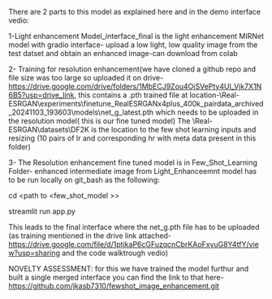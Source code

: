 There are 2 parts to this model as explained here and in the demo interface vedio:

1-Light enhancement Model_interface_final is the light enhancement MIRNet model with gradio interface- upload a low light, low quality image from the test datset and obtain an enhanced image-can download from colab

2- Training for resolution enhancement(we have cloned a github repo and file size was too large so uploaded it on drive- https://drive.google.com/drive/folders/1MbECJ9Zou4OjSVePty4UI_Vjk7X1N6B5?usp=drive_link, this contains a .pth trained file at location-\Real-ESRGAN\experiments\finetune_RealESRGANx4plus_400k_pairdata_archived_20241103_193603\models\net_g_latest.pth which needs to be uploaded in the resolution model( this is our fine tuned model)
The \Real-ESRGAN\datasets\DF2K is the location to the few shot learning inputs and resizing (10 pairs of lr and corresponding hr with meta data present in this folder)

3- The Resolution enhancement fine tuned model is in Few_Shot_Learning Folder- enhanced intermediate image from Light_Enhanceemnt model has to be run locally on git_bash as the following:

cd  <path to <few_shot_model >>

streamlit run app.py

This leads to the final interface where the net_g.pth file has to be uploaded (as training mentioned in the drive link attached-https://drive.google.com/file/d/1ptjkaP6cGFuzqcnCbrKAoFxyuG8Y4tfY/view?usp=sharing and the code walktrough vedio)

NOVELTY ASSESSMENT: for this we have trained the model furthur and built a single merged interface you can find the link to that here- https://github.com/jkasb7310/fewshot_image_enhancement.git
